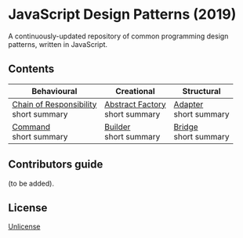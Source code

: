 # JavaScript Design Patterns (2019)

A continuously-updated repository of common programming design patterns, written in JavaScript.

## Contents

| Behavioural                                   | Creational                             | Structural                    |
| --------------------------------------------- | -------------------------------------- | ----------------------------- |
| [Chain of Responsibility](#)<br>short summary | [Abstract Factory](#)<br>short summary | [Adapter](#)<br>short summary |
| [Command](#)<br>short summary                 | [Builder](#)<br>short summary          | [Bridge](#)<br>short summary  |

## Contributors guide

(to be added).

## License

[Unlicense](https://unlicense.org/)
